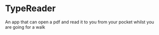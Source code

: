 # TypeReader
An app that can open a pdf and read it to you from your pocket whilst you are going for a walk
